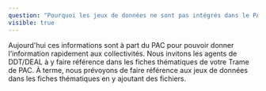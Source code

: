 ```yaml
---
question: "Pourquoi les jeux de données ne sont pas intégrés dans le PAC?"
visible: true
---
```

Aujourd'hui ces informations sont à part du PAC pour pouvoir donner l'information rapidement aux collectivités. Nous invitons les agents de DDT/DEAL à y faire référence dans les fiches thématiques de votre Trame de PAC.
À terme, nous prévoyons de faire référence aux jeux de données dans les fiches thématiques en y ajoutant des fichiers. 
